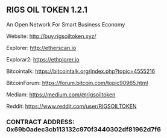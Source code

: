 ## RIGS OIL TOKEN 1.2.1
An Open Network For Smart Business Economy

Website: http://buy.rigsoiltoken.xyz/

Explorer: http://etherscan.io

Explorar2: https://ethplorer.io

Bitcointalk: https://bitcointalk.org/index.php?topic=4555216

BitcoinForum: https://forum.bitcoin.com/topic90965.html

Mediam: https://medium.com/@rigsoiltoken

Reddit: https://www.reddit.com/user/RIGSOILTOKEN

### CONTRACT ADDRESS: 0x69b0adec3cb113132c970f3440302df81962d7f6
